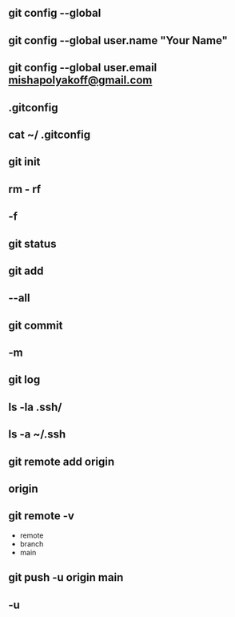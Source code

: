 ## git config --global
## git config --global user.name "Your Name"
## git config --global user.email mishapolyakoff@gmail.com
## .gitconfig
## cat ~/ .gitconfig


## git init
## rm - rf
## -f

## git status
## git add
## --all
## git commit
## -m
## git log

## ls -la .ssh/
## ls -a ~/.ssh

## git remote add origin
## origin

## git remote -v

* remote
* branch
* main

## git push -u origin main
## -u 